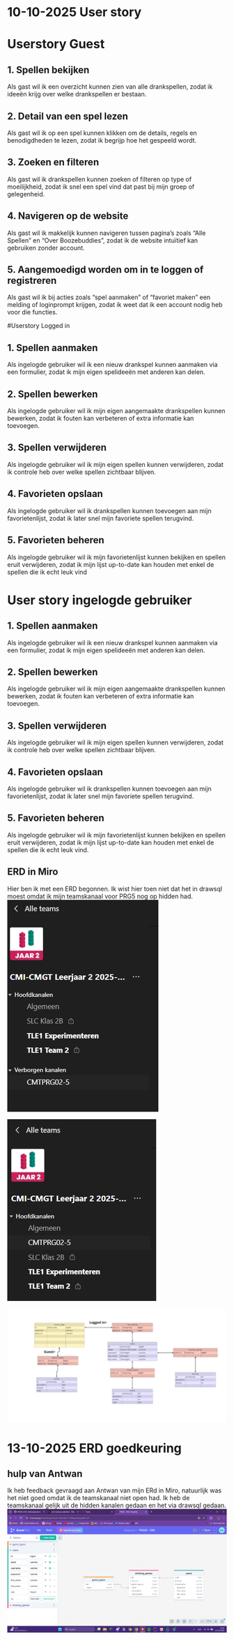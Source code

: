# 10-10-2025 User story
# Userstory Guest
## 1. Spellen bekijken
Als gast wil ik een overzicht kunnen zien van alle drankspellen,
zodat ik ideeën krijg over welke drankspellen er bestaan.

## 2. Detail van een spel lezen
Als gast wil ik op een spel kunnen klikken om de details, regels en benodigdheden te lezen,
zodat ik begrijp hoe het gespeeld wordt.

## 3. Zoeken en filteren
Als gast wil ik drankspellen kunnen zoeken of filteren op type of moeilijkheid,
zodat ik snel een spel vind dat past bij mijn groep of gelegenheid.

## 4. Navigeren op de website
Als gast wil ik makkelijk kunnen navigeren tussen pagina’s zoals “Alle Spellen” en “Over Boozebuddies”,
zodat ik de website intuïtief kan gebruiken zonder account.

## 5. Aangemoedigd worden om in te loggen of registreren
Als gast wil ik bij acties zoals “spel aanmaken” of “favoriet maken” een melding of loginprompt krijgen,
zodat ik weet dat ik een account nodig heb voor die functies.

#Userstory Logged in
## 1. Spellen aanmaken
Als ingelogde gebruiker wil ik een nieuw drankspel kunnen aanmaken via een formulier,
zodat ik mijn eigen spelideeën met anderen kan delen.

## 2. Spellen bewerken
Als ingelogde gebruiker wil ik mijn eigen aangemaakte drankspellen kunnen bewerken,
zodat ik fouten kan verbeteren of extra informatie kan toevoegen.

## 3. Spellen verwijderen
Als ingelogde gebruiker wil ik mijn eigen spellen kunnen verwijderen,
zodat ik controle heb over welke spellen zichtbaar blijven.

## 4. Favorieten opslaan
Als ingelogde gebruiker wil ik drankspellen kunnen toevoegen aan mijn favorietenlijst,
zodat ik later snel mijn favoriete spellen terugvind.

## 5. Favorieten beheren
Als ingelogde gebruiker wil ik mijn favorietenlijst kunnen bekijken en spellen eruit verwijderen,
zodat ik mijn lijst up-to-date kan houden met enkel de spellen die ik echt leuk vind

# User story ingelogde gebruiker
## 1. Spellen aanmaken
Als ingelogde gebruiker wil ik een nieuw drankspel kunnen aanmaken via een formulier,
zodat ik mijn eigen spelideeën met anderen kan delen.

## 2. Spellen bewerken
Als ingelogde gebruiker wil ik mijn eigen aangemaakte drankspellen kunnen bewerken,
zodat ik fouten kan verbeteren of extra informatie kan toevoegen.

## 3. Spellen verwijderen
Als ingelogde gebruiker wil ik mijn eigen spellen kunnen verwijderen,
zodat ik controle heb over welke spellen zichtbaar blijven.

## 4. Favorieten opslaan
Als ingelogde gebruiker wil ik drankspellen kunnen toevoegen aan mijn favorietenlijst,
zodat ik later snel mijn favoriete spellen terugvind.

## 5. Favorieten beheren
Als ingelogde gebruiker wil ik mijn favorietenlijst kunnen bekijken en spellen eruit verwijderen,
zodat ik mijn lijst up-to-date kan houden met enkel de spellen die ik echt leuk vind.

## ERD in Miro
Hier ben ik met een ERD begonnen. Ik wist hier toen niet dat het in drawsql moest omdat ik mijn teamskanaal voor PRG5 nog op hidden had.
![Hidden teams kanaal](image/teams1.png)

![Niet meer hidden kanaal](image/teams2.png)

![Mijn ERD in miro, nog geen feedback](image/miro-erd.png)

# 13-10-2025 ERD goedkeuring
## hulp van Antwan
Ik heb feedback gevraagd aan Antwan van mijn ERd in Miro, natuurlijk was het niet goed omdat ik de teamskanaal niet open had. Ik heb de teamskanaal gelijk uit de hidden kanalen gedaan en het via drawsql gedaan.
![ERD met feedback van docent (Antwan)](image/goedgekeurde-erd.png)
















